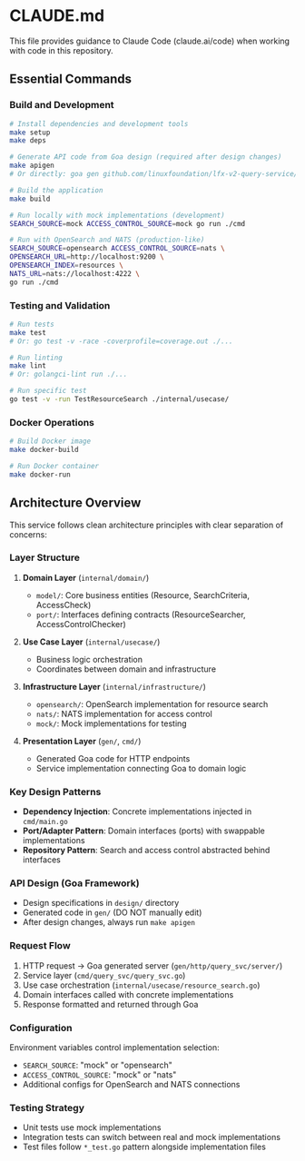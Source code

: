 # CLAUDE.md

This file provides guidance to Claude Code (claude.ai/code) when working with code in this repository.

## Essential Commands

### Build and Development

```bash
# Install dependencies and development tools
make setup
make deps

# Generate API code from Goa design (required after design changes)
make apigen
# Or directly: goa gen github.com/linuxfoundation/lfx-v2-query-service/design

# Build the application
make build

# Run locally with mock implementations (development)
SEARCH_SOURCE=mock ACCESS_CONTROL_SOURCE=mock go run ./cmd

# Run with OpenSearch and NATS (production-like)
SEARCH_SOURCE=opensearch ACCESS_CONTROL_SOURCE=nats \
OPENSEARCH_URL=http://localhost:9200 \
OPENSEARCH_INDEX=resources \
NATS_URL=nats://localhost:4222 \
go run ./cmd
```

### Testing and Validation

```bash
# Run tests
make test
# Or: go test -v -race -coverprofile=coverage.out ./...

# Run linting
make lint
# Or: golangci-lint run ./...

# Run specific test
go test -v -run TestResourceSearch ./internal/usecase/
```

### Docker Operations

```bash
# Build Docker image
make docker-build

# Run Docker container
make docker-run
```

## Architecture Overview

This service follows clean architecture principles with clear separation of concerns:

### Layer Structure

1. **Domain Layer** (`internal/domain/`)
   - `model/`: Core business entities (Resource, SearchCriteria, AccessCheck)
   - `port/`: Interfaces defining contracts (ResourceSearcher, AccessControlChecker)

2. **Use Case Layer** (`internal/usecase/`)
   - Business logic orchestration
   - Coordinates between domain and infrastructure

3. **Infrastructure Layer** (`internal/infrastructure/`)
   - `opensearch/`: OpenSearch implementation for resource search
   - `nats/`: NATS implementation for access control
   - `mock/`: Mock implementations for testing

4. **Presentation Layer** (`gen/`, `cmd/`)
   - Generated Goa code for HTTP endpoints
   - Service implementation connecting Goa to domain logic

### Key Design Patterns

- **Dependency Injection**: Concrete implementations injected in `cmd/main.go`
- **Port/Adapter Pattern**: Domain interfaces (ports) with swappable implementations
- **Repository Pattern**: Search and access control abstracted behind interfaces

### API Design (Goa Framework)

- Design specifications in `design/` directory
- Generated code in `gen/` (DO NOT manually edit)
- After design changes, always run `make apigen`

### Request Flow

1. HTTP request → Goa generated server (`gen/http/query_svc/server/`)
2. Service layer (`cmd/query_svc/query_svc.go`)
3. Use case orchestration (`internal/usecase/resource_search.go`)
4. Domain interfaces called with concrete implementations
5. Response formatted and returned through Goa

### Configuration

Environment variables control implementation selection:

- `SEARCH_SOURCE`: "mock" or "opensearch"
- `ACCESS_CONTROL_SOURCE`: "mock" or "nats"
- Additional configs for OpenSearch and NATS connections

### Testing Strategy

- Unit tests use mock implementations
- Integration tests can switch between real and mock implementations
- Test files follow `*_test.go` pattern alongside implementation files
